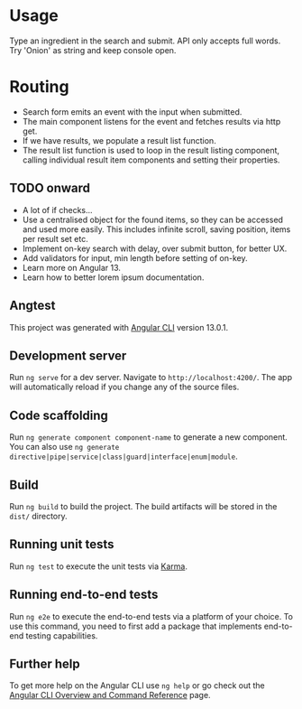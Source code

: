 # Usage
Type an ingredient in the search and submit. API only accepts full words.<br/>
Try 'Onion' as string and keep console open.

# Routing
- Search form emits an event with the input when submitted.
- The main component listens for the event and fetches results via http get.
- If we have results, we populate a result list function.
- The result list function is used to loop in the result listing component, calling individual result item components and setting their properties.

## TODO onward
- A lot of if checks...
- Use a centralised object for the found items, so they can be accessed and used more easily. This includes infinite scroll, saving position, items per result set etc.
- Implement on-key search with delay, over submit button, for better UX.
- Add validators for input, min length before setting of on-key.
- Learn more on Angular 13.
- Learn how to better lorem ipsum documentation.

## Angtest

This project was generated with [Angular CLI](https://github.com/angular/angular-cli) version 13.0.1.

## Development server

Run `ng serve` for a dev server. Navigate to `http://localhost:4200/`. The app will automatically reload if you change any of the source files.

## Code scaffolding

Run `ng generate component component-name` to generate a new component. You can also use `ng generate directive|pipe|service|class|guard|interface|enum|module`.

## Build

Run `ng build` to build the project. The build artifacts will be stored in the `dist/` directory.

## Running unit tests

Run `ng test` to execute the unit tests via [Karma](https://karma-runner.github.io).

## Running end-to-end tests

Run `ng e2e` to execute the end-to-end tests via a platform of your choice. To use this command, you need to first add a package that implements end-to-end testing capabilities.

## Further help

To get more help on the Angular CLI use `ng help` or go check out the [Angular CLI Overview and Command Reference](https://angular.io/cli) page.

